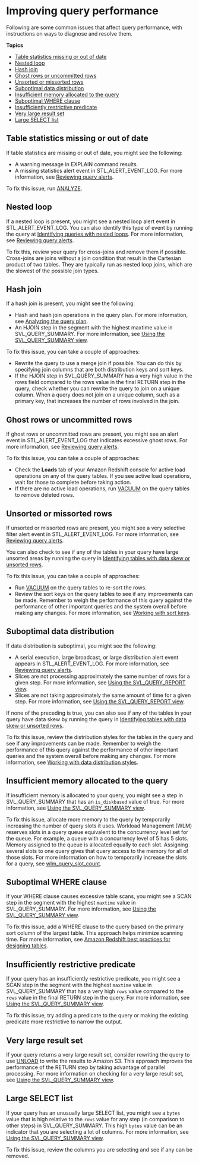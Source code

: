 # Improving query performance<a name="query-performance-improvement-opportunities"></a>

Following are some common issues that affect query performance, with instructions on ways to diagnose and resolve them\.

**Topics**
+ [Table statistics missing or out of date](#table-statistics-missing-or-out-of-date)
+ [Nested loop](#nested-loop)
+ [Hash join](#hash-join)
+ [Ghost rows or uncommitted rows](#ghost-rows-or-uncommitted-rows)
+ [Unsorted or missorted rows](#unsorted-or-mis-sorted-rows)
+ [Suboptimal data distribution](#suboptimal-data-distribution)
+ [Insufficient memory allocated to the query](#insufficient-memory-allocated-to-the-query)
+ [Suboptimal WHERE clause](#suboptimal-WHERE-clause)
+ [Insufficiently restrictive predicate](#insufficiently-restrictive-predicate)
+ [Very large result set](#very-large-result-set)
+ [Large SELECT list](#large-SELECT-list)

## Table statistics missing or out of date<a name="table-statistics-missing-or-out-of-date"></a>

If table statistics are missing or out of date, you might see the following:
+ A warning message in EXPLAIN command results\.
+ A missing statistics alert event in STL\_ALERT\_EVENT\_LOG\. For more information, see [Reviewing query alerts](c-reviewing-query-alerts.md)\.

To fix this issue, run [ANALYZE](r_ANALYZE.md)\.

## Nested loop<a name="nested-loop"></a>

If a nested loop is present, you might see a nested loop alert event in STL\_ALERT\_EVENT\_LOG\. You can also identify this type of event by running the query at [Identifying queries with nested loops](diagnostic-queries-for-query-tuning.md#identify-queries-with-nested-loops)\. For more information, see [Reviewing query alerts](c-reviewing-query-alerts.md)\.

To fix this, review your query for cross\-joins and remove them if possible\. Cross\-joins are joins without a join condition that result in the Cartesian product of two tables\. They are typically run as nested loop joins, which are the slowest of the possible join types\.

## Hash join<a name="hash-join"></a>

If a hash join is present, you might see the following:
+ Hash and hash join operations in the query plan\. For more information, see [Analyzing the query plan](c-analyzing-the-query-plan.md)\.
+ An HJOIN step in the segment with the highest maxtime value in SVL\_QUERY\_SUMMARY\. For more information, see [Using the SVL\_QUERY\_SUMMARY view](using-SVL-Query-Summary.md)\.

To fix this issue, you can take a couple of approaches:
+ Rewrite the query to use a merge join if possible\. You can do this by specifying join columns that are both distribution keys and sort keys\.
+ If the HJOIN step in SVL\_QUERY\_SUMMARY has a very high value in the rows field compared to the rows value in the final RETURN step in the query, check whether you can rewrite the query to join on a unique column\. When a query does not join on a unique column, such as a primary key, that increases the number of rows involved in the join\.

## Ghost rows or uncommitted rows<a name="ghost-rows-or-uncommitted-rows"></a>

If ghost rows or uncommitted rows are present, you might see an alert event in STL\_ALERT\_EVENT\_LOG that indicates excessive ghost rows\. For more information, see [Reviewing query alerts](c-reviewing-query-alerts.md)\.

To fix this issue, you can take a couple of approaches:
+ Check the **Loads** tab of your Amazon Redshift console for active load operations on any of the query tables\. If you see active load operations, wait for those to complete before taking action\.
+ If there are no active load operations, run [VACUUM](r_VACUUM_command.md) on the query tables to remove deleted rows\.

## Unsorted or missorted rows<a name="unsorted-or-mis-sorted-rows"></a>

If unsorted or missorted rows are present, you might see a very selective filter alert event in STL\_ALERT\_EVENT\_LOG\. For more information, see [Reviewing query alerts](c-reviewing-query-alerts.md)\.

You can also check to see if any of the tables in your query have large unsorted areas by running the query in [Identifying tables with data skew or unsorted rows](diagnostic-queries-for-query-tuning.md#identify-tables-with-data-skew-or-unsorted-rows)\.

To fix this issue, you can take a couple of approaches:
+ Run [VACUUM](r_VACUUM_command.md) on the query tables to re\-sort the rows\.
+ Review the sort keys on the query tables to see if any improvements can be made\. Remember to weigh the performance of this query against the performance of other important queries and the system overall before making any changes\. For more information, see [Working with sort keys](t_Sorting_data.md)\.

## Suboptimal data distribution<a name="suboptimal-data-distribution"></a>

If data distribution is suboptimal, you might see the following:
+ A serial execution, large broadcast, or large distribution alert event appears in STL\_ALERT\_EVENT\_LOG\. For more information, see [Reviewing query alerts](c-reviewing-query-alerts.md)\.
+ Slices are not processing approximately the same number of rows for a given step\. For more information, see [Using the SVL\_QUERY\_REPORT view](using-SVL-Query-Report.md)\.
+ Slices are not taking approximately the same amount of time for a given step\. For more information, see [Using the SVL\_QUERY\_REPORT view](using-SVL-Query-Report.md)\.

If none of the preceding is true, you can also see if any of the tables in your query have data skew by running the query in [Identifying tables with data skew or unsorted rows](diagnostic-queries-for-query-tuning.md#identify-tables-with-data-skew-or-unsorted-rows)\.

To fix this issue, review the distribution styles for the tables in the query and see if any improvements can be made\. Remember to weigh the performance of this query against the performance of other important queries and the system overall before making any changes\. For more information, see [Working with data distribution styles](t_Distributing_data.md)\.

## Insufficient memory allocated to the query<a name="insufficient-memory-allocated-to-the-query"></a>

If insufficient memory is allocated to your query, you might see a step in SVL\_QUERY\_SUMMARY that has an `is_diskbased` value of true\. For more information, see [Using the SVL\_QUERY\_SUMMARY view](using-SVL-Query-Summary.md)\.

To fix this issue, allocate more memory to the query by temporarily increasing the number of query slots it uses\. Workload Management \(WLM\) reserves slots in a query queue equivalent to the concurrency level set for the queue\. For example, a queue with a concurrency level of 5 has 5 slots\. Memory assigned to the queue is allocated equally to each slot\. Assigning several slots to one query gives that query access to the memory for all of those slots\. For more information on how to temporarily increase the slots for a query, see [wlm\_query\_slot\_count](r_wlm_query_slot_count.md)\.

## Suboptimal WHERE clause<a name="suboptimal-WHERE-clause"></a>

If your WHERE clause causes excessive table scans, you might see a SCAN step in the segment with the highest `maxtime` value in SVL\_QUERY\_SUMMARY\. For more information, see [Using the SVL\_QUERY\_SUMMARY view](using-SVL-Query-Summary.md)\.

To fix this issue, add a WHERE clause to the query based on the primary sort column of the largest table\. This approach helps minimize scanning time\. For more information, see [Amazon Redshift best practices for designing tables](c_designing-tables-best-practices.md)\.

## Insufficiently restrictive predicate<a name="insufficiently-restrictive-predicate"></a>

If your query has an insufficiently restrictive predicate, you might see a SCAN step in the segment with the highest `maxtime` value in SVL\_QUERY\_SUMMARY that has a very high `rows` value compared to the `rows` value in the final RETURN step in the query\. For more information, see [Using the SVL\_QUERY\_SUMMARY view](using-SVL-Query-Summary.md)\.

To fix this issue, try adding a predicate to the query or making the existing predicate more restrictive to narrow the output\.

## Very large result set<a name="very-large-result-set"></a>

If your query returns a very large result set, consider rewriting the query to use [UNLOAD](r_UNLOAD.md) to write the results to Amazon S3\. This approach improves the performance of the RETURN step by taking advantage of parallel processing\. For more information on checking for a very large result set, see [Using the SVL\_QUERY\_SUMMARY view](using-SVL-Query-Summary.md)\.

## Large SELECT list<a name="large-SELECT-list"></a>

If your query has an unusually large SELECT list, you might see a `bytes` value that is high relative to the `rows` value for any step \(in comparison to other steps\) in SVL\_QUERY\_SUMMARY\. This high `bytes` value can be an indicator that you are selecting a lot of columns\. For more information, see [Using the SVL\_QUERY\_SUMMARY view](using-SVL-Query-Summary.md)\.

To fix this issue, review the columns you are selecting and see if any can be removed\.